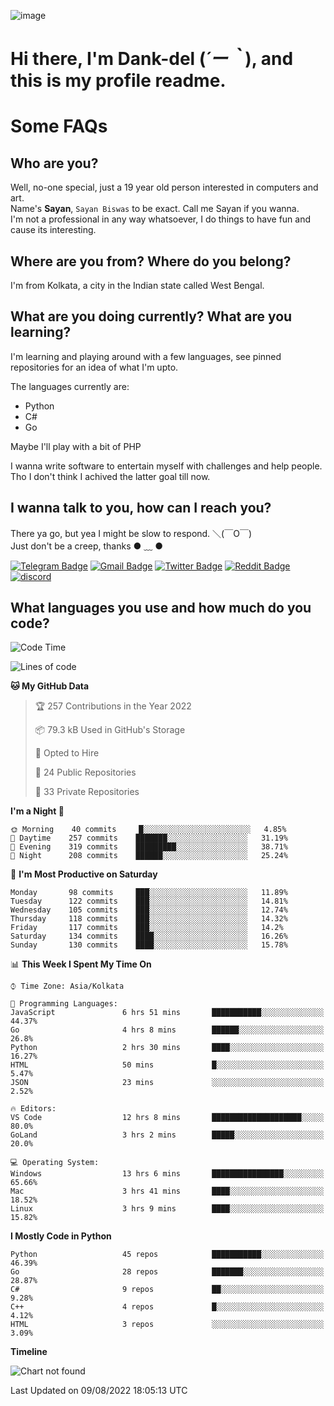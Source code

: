 ![image](https://user-images.githubusercontent.com/63096193/125182844-29f20800-e22f-11eb-8dc9-b0f2d29647bb.png)

# **Hi there, I'm Dank-del (*´ー｀*), and this is my profile readme.**
<!--  [![Profile views](https://gpvc.arturio.dev/dank-del)](https://github.com/dank-del) -->
# Some FAQs

## **Who are you?**

Well, no-one special, just a 19 year old person interested in computers and art. \
Name's **Sayan**, `Sayan Biswas` to be exact. Call me Sayan if you wanna. \
I'm not a professional in any way whatsoever, I do things to have fun and cause its interesting.

## **Where are you from? Where do you belong?**

I'm from Kolkata, a city in the Indian state called West Bengal.

## **What are you doing currently? What are you learning?**

I'm learning and playing around with a few languages, see pinned repositories for an idea of what I'm upto.

The languages currently are:

- Python
- C#
- Go

Maybe I'll play with a bit of PHP

I wanna write software to entertain myself with challenges and help people. \
Tho I don't think I achived the latter goal till now.

<!--## **Eww, I see a weeb profile.**

Can't help it, it's the best way to hide my face on this account
> Why do people hate weebs .-.

## **Cool, what more interests you?**

My interests are quite, weird. They're scattered all over the place. \
I've been fascinated by music and have studied it since the age of 6, I've performed on stage and on air but yeah now I've been away from that. I specialize in key instruments. \
Another thing that interests me is Media Production, aka, working with audio, video and broadcasting media.

> I just like art in general. also feeds the reason of me being obsessed with Japanese drawings (⋟ ﹏ ⋞)-->

## **I wanna talk to you, how can I reach you?**

There ya go, but yea I might be slow to respond. ＼(￣O￣) \
Just don't be a creep, thanks ● ﹏ ●

[![Telegram Badge](https://img.shields.io/badge/-dank_as_fuck-1ca0f1?style=flat-square&logo=telegram&logoColor=white&link=https://t.me/dank_as_fuck)](https://t.me/dank_as_fuck)
[![Gmail Badge](https://img.shields.io/badge/-chizuru@kanojo.tk-c14438?style=flat-square&logo=Gmail&logoColor=white&link=mailto:chizuru@kanojo.tk)](mailto:chizuru@kanojo.tk)
[![Twitter Badge](https://img.shields.io/twitter/follow/TheDankDel?style=social)](https://twitter.com/TheDankDel)
[![Reddit Badge](https://img.shields.io/reddit/user-karma/combined/dank_as_fuck_?style=social)](https://www.reddit.com/user/dank_as_fuck_/)
[![discord](https://discord-md-badge.vercel.app/api/shield/506536929152466945?style=social)](https://discordapp.com/users/506536929152466945)

## **What languages you use and how much do you code?**

<!--START_SECTION:waka-->
![Code Time](http://img.shields.io/badge/Code%20Time-662%20hrs%2023%20mins-blue)

![Lines of code](https://img.shields.io/badge/From%20Hello%20World%20I%27ve%20Written-791%20Thousand%20lines%20of%20code-blue)

**🐱 My GitHub Data** 

> 🏆 257 Contributions in the Year 2022
 > 
> 📦 79.3 kB Used in GitHub's Storage 
 > 
> 💼 Opted to Hire
 > 
> 📜 24 Public Repositories 
 > 
> 🔑 33 Private Repositories  
 > 
**I'm a Night 🦉** 

```text
🌞 Morning    40 commits     █░░░░░░░░░░░░░░░░░░░░░░░░   4.85% 
🌆 Daytime    257 commits    ███████░░░░░░░░░░░░░░░░░░   31.19% 
🌃 Evening    319 commits    █████████░░░░░░░░░░░░░░░░   38.71% 
🌙 Night      208 commits    ██████░░░░░░░░░░░░░░░░░░░   25.24%

```
📅 **I'm Most Productive on Saturday** 

```text
Monday       98 commits     ███░░░░░░░░░░░░░░░░░░░░░░   11.89% 
Tuesday      122 commits    ███░░░░░░░░░░░░░░░░░░░░░░   14.81% 
Wednesday    105 commits    ███░░░░░░░░░░░░░░░░░░░░░░   12.74% 
Thursday     118 commits    ███░░░░░░░░░░░░░░░░░░░░░░   14.32% 
Friday       117 commits    ███░░░░░░░░░░░░░░░░░░░░░░   14.2% 
Saturday     134 commits    ████░░░░░░░░░░░░░░░░░░░░░   16.26% 
Sunday       130 commits    ████░░░░░░░░░░░░░░░░░░░░░   15.78%

```


📊 **This Week I Spent My Time On** 

```text
⌚︎ Time Zone: Asia/Kolkata

💬 Programming Languages: 
JavaScript               6 hrs 51 mins       ███████████░░░░░░░░░░░░░░   44.37% 
Go                       4 hrs 8 mins        ██████░░░░░░░░░░░░░░░░░░░   26.8% 
Python                   2 hrs 30 mins       ████░░░░░░░░░░░░░░░░░░░░░   16.27% 
HTML                     50 mins             █░░░░░░░░░░░░░░░░░░░░░░░░   5.47% 
JSON                     23 mins             ░░░░░░░░░░░░░░░░░░░░░░░░░   2.52%

🔥 Editors: 
VS Code                  12 hrs 8 mins       ████████████████████░░░░░   80.0% 
GoLand                   3 hrs 2 mins        █████░░░░░░░░░░░░░░░░░░░░   20.0%

💻 Operating System: 
Windows                  13 hrs 6 mins       ████████████████░░░░░░░░░   65.66% 
Mac                      3 hrs 41 mins       ████░░░░░░░░░░░░░░░░░░░░░   18.52% 
Linux                    3 hrs 9 mins        ████░░░░░░░░░░░░░░░░░░░░░   15.82%

```

**I Mostly Code in Python** 

```text
Python                   45 repos            ███████████░░░░░░░░░░░░░░   46.39% 
Go                       28 repos            ███████░░░░░░░░░░░░░░░░░░   28.87% 
C#                       9 repos             ██░░░░░░░░░░░░░░░░░░░░░░░   9.28% 
C++                      4 repos             █░░░░░░░░░░░░░░░░░░░░░░░░   4.12% 
HTML                     3 repos             ░░░░░░░░░░░░░░░░░░░░░░░░░   3.09%

```


**Timeline**

![Chart not found](https://raw.githubusercontent.com/Dank-del/Dank-del/main/charts/bar_graph.png) 


 Last Updated on 09/08/2022 18:05:13 UTC
<!--END_SECTION:waka-->

<!--## **Can I stalk your spotify?**

Um sure.

![OwO Spotify](https://spotify-recently-played-readme.vercel.app/api?user=31fdrsslnr7nvq4ytqwtw7c4rxfm&count=5)-->

